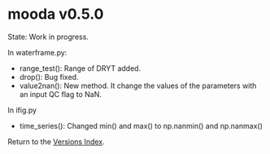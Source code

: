 # mooda v0.5.0

State: Work in progress.

In waterframe.py:

* range_test(): Range of DRYT added.
* drop(): Bug fixed.
* value2nan(): New method. It change the values of the parameters with an input QC flag to NaN.

In ifig.py

* time_series(): Changed min() and max() to np.nanmin() and np.nanmax()

Return to the [Versions Index](index_versions.md).
